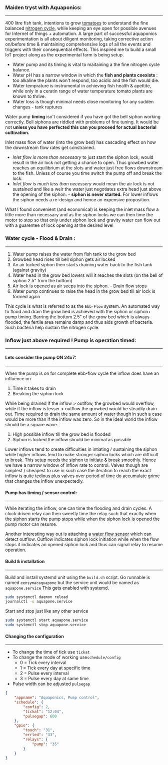 ### Maiden tryst with Aquaponics:
---

400 litre fish tank, intentions to grow [tomatoes](https://theaquaponicsguide.com/growing-aquaponic-tomatoes/) to understand the fine balanced [nitrogen cycle](https://www.aquagardening.com.au/learn/nitrogen-cycle-aquaponics/), while keeping an eye open for possible avenues for Internet of things + automation.
A large part of successful aquaponics experimentation is all about diligent monitoring, taking corrective action on/before time & maintaining comprehensive logs of all the events and triggers with their consequential effects. This inspired me to build a small IoT project along as the experimental farm is being setup. 

- Water pump and its timing is vital to maitaining a the fine nitrogen cycle balance.
- Water pH has a narrow window in which the __fish and plants coexists__ : too alkaline the plants won't respond, too acidic and the fish would die.
- Water temprature is instrumental in achieving fish health & apettite, while only in a ceratin range of water temperature tomato plants are known to thrive.
- Water loss is though minimal needs close monitoring for any sudden changes - tank ruptures

Water pump __timing__ isn't considered if you have got the bell siphon working correctly. Bell siphons are riddled with problems of fine tuning. It would be not __unless you have perfected this can you proceed for actual bacterial cultivation.__ 

Inlet mass flow of water (into the grow bed) has cascading effect on how the downstream flow rates get constrained.

 - _Inlet flow is more than necessary_ to just start the siphon lock, would result in the air lock not getting a chance to open. Thus growbed water reaches an equilibrium at the slots and water just free flows downstream to the fish. Unless of course you time switch the pump off and break the lock.
 - _Inlet flow is much less than necessery_ would mean the air lock is not sustained and like a weir the water just negotiates extra head just above the opening of the siphon. - __siphon is never started.__ For lower inflows the siphon needs a re-design and hence an expensive proposition.
  
What I found convenient (and economical) is keeping the inlet mass flow a little more than necessary and as the siphon locks we can then time the motor to stop so that only under siphon lock and gravity water can flow out with a guarentee of lock opening at the desired level 

### Water cycle - Flood & Drain :
----

1. Water pump raises the water from fish tank to the grow bed 
2. Growbed head rises till bell siphon gets air locked 
3. An air locked siphon then starts draining water back to the fish tank (against gravity) 
4. Water head in the grow bed lowers will it reaches the slots (on the bell of siphon 2.5" from the bottom)
5. Air lock is opened as air seeps into the siphon. - Drain flow stops
6. Water pump continues to raise the head in the grow bed till air lock is formed again

This cycle is what is referred to as the `Ebb-Flow` system. An automated way to flood and drain the grow bed is achieved with the siphon or siphon+ pump timing. Barring the bottom 2.5" of the grow bed which is always flooded, the fertile area remains damp and thus aids growth of bacteria. 
Such bacteria help sustain the nitrogen cycle. 

### Inflow just above required ! Pump is operation timed:
-----

#### Lets consider the pump ON 24x7:
------

When the pump is on for complete ebb-flow cycle the inflow does have an influence on 

1. Time it takes to drain 
2. Breaking the siphon lock

While being drained if the inflow > outlfow, the growbed would overflow, while if the inflow is lesser < outflow the growbed would be steadily drain out. Time required to drain the same amount of water though in such a case would be more than if the inflow was zero. So in the ideal world the inflow should be a square wave. 

1. High possible inflow till the grow bed is flooded 
2. Siphon is locked the inflow should be minimal as possible

Lower inflows tend to create difficulties in intiating / sustaining the siphon while higher inflows tend to make stronger siphon locks which are difficult to break. This setup needs the siphon to initiate & break smoothly. Hence we have a narrow window of inflow rate to control. Valves though are simplest / cheapest to use in such case the iteration to reach the exact inflow is quite tedious plus valves over period of time do accumulate grime that changes the inflow unexpectedly.

#### Pump has timing / sensor control:
-----

While iterating the inflow, one can time the flooding and drain cycles. A clock driven relay can then sweetly time the relay such that exactly when the siphon starts the pump stops while when the siphon lock is opened the pump motor can resume.

Another interesting way out is attaching a [water flow sensor](https://www.amazon.in/Water-Flow-Sensor-by-Robokart/dp/B00ZNAXNRO/ref=sr_1_5?sr=8-5) which can detect outflow. Outflow indicates siphon lock initiation while when the flow stops it indicates an opened siphon lock and thus can signal relay to resume operation.

#### Build & installation
------

Build and install systemd unit using the `build.sh` script. Go runnable is named `eensymacaquapone` but the service unit would be named as `aquapone.service` This gets enabled with systemd. 

```sh
sudo systemctl daemon reload
journalctl -u aquapone.service
```
Start and stop just like any other service 

```sh
sudo systemctl start aquapone.service
sudo systemctl stop aquapone.service

```

#### Changing the configuration
------

- To change the time of tick use `tickat` 
- To change the mode of working use`schedule/config`
  - 0 = Tick every interval
  - 1 = Tick every day at specific time
  - 2 = Pulse every interval
  - 3 = Pulse every day at same time
- Pulse width can be adjusted `pulsegap`

```json
{
    "appname": "Aquaponics, Pump control",
    "schedule": {
        "config": 2,
        "tickat": "12:04",
        "pulsegap": 600
    },
    "gpio": {
        "touch": "31",
        "errled": "33",
        "relays": {
            "pump": "35"
        }
    }
}
```